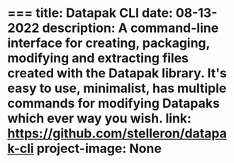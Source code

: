 === 
title: Datapak CLI
date: 08-13-2022
description: A command-line interface for creating, packaging, modifying and extracting files created with the Datapak library. It's easy to use, minimalist, has multiple commands for modifying Datapaks which ever way you wish.
link: https://github.com/stelleron/datapak-cli 
project-image: None
=== 